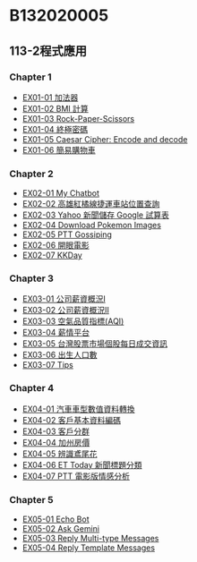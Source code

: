 # B132020005

## 113-2程式應用

### Chapter 1
- [EX01-01 加法器](https://colab.research.google.com/drive/1GXSs8o2qj2qHW2FPhR-nz2m3OOBeaI6W#scrollTo=_Gtmtp6UEH6V)
- [EX01-02 BMI 計算](https://colab.research.google.com/drive/1al-uXfacA4qThvTx99PtxLBRI8okpOGT#scrollTo=AJI_GOotK6G-)
- [EX01-03 Rock-Paper-Scissors](https://colab.research.google.com/drive/1QR7_6Psw3q0KaKoSQPspTdgRuOaS6pQl#scrollTo=Ce6kBmyxRr6M)
- [EX01-04 終極密碼](https://colab.research.google.com/gist/B132020005/2161098a0c450e2db95cc385365d42a8/ex01-04.ipynb)
- [EX01-05 Caesar Cipher: Encode and decode](https://colab.research.google.com/drive/1VvZHcUkqrx5e1JXGRRBo6vb5A1BxC3aX)
- [EX01-06 簡易購物車](https://colab.research.google.com/drive/1ltTyq58Zc-FCcuXFm-0GZblaEuoc2Gph)
### Chapter 2
- [EX02-01 My Chatbot](https://colab.research.google.com/drive/1UDfVetWWxcOP6uQZoznnc5CKsx1hOiSw?ouid=112438958719559160865&usp=classroom_web&authuser=0)
- [EX02-02 高雄紅橘線捷運車站位置查詢](https://colab.research.google.com/drive/1mtw_MpRwSn6aeCvSyjgWUmGxgMpdIPSv)
- [EX02-03 Yahoo 新聞儲存 Google 試算表](https://colab.research.google.com/drive/1W_LiISgp1rFx-LtELuVK9zXOB5iHDmXB#scrollTo=pcXNAXx5CssX)
- [EX02-04 Download Pokemon Images](https://colab.research.google.com/drive/1Ff1dV4Ppry6zHEjrQox9qaV1gLnOAxCe#scrollTo=xLc4BsLDYsF6)
- [EX02-05 PTT Gossiping](https://colab.research.google.com/drive/1N3EsOPd-VTMhwVLpL_36XSy2BAFs9mYC?ouid=112438958719559160865&usp=classroom_web&authuser=0)
- [EX02-06 開眼電影](https://colab.research.google.com/drive/1veCNnyvGbkgkA6Bb3hXwOi-xG3MKckuz?ouid=112438958719559160865&usp=classroom_web&authuser=0)
- [EX02-07 KKDay](https://colab.research.google.com/drive/1rZ1dWS4UtLH9ZLH6HIXXL_V9qwH1sViT?ouid=112438958719559160865&usp=classroom_web&authuser=0)
### Chapter 3
- [EX03-01 公司薪資概況Ⅰ](https://colab.research.google.com/drive/1UC2MLS_1p_BtIDS-wcROPvkldNAZG1eP?ouid=112438958719559160865&usp=classroom_web&authuser=0)
- [EX03-02 公司薪資概況Ⅱ](https://colab.research.google.com/drive/1ZHcXMyNWssl9mbtuEtL48hsMEsqcfcVM?ouid=112438958719559160865&usp=classroom_web&authuser=0)
- [EX03-03 空氣品質指標(AQI)](https://colab.research.google.com/drive/1uwi1RbCuXbO1OfCKuDbkS3bQxBgQ-_88?ouid=112438958719559160865&usp=classroom_web&authuser=0)
- [EX03-04 薪情平台](https://colab.research.google.com/drive/1ZCFK_ECzejn3HV-RQLhW_7so16IDyUvQ?ouid=112438958719559160865&usp=classroom_web&authuser=0)
- [EX03-05 台灣股票市場個股每日成交資訊](https://colab.research.google.com/drive/1XFJbYIo3PGqJuI5TMJOGRrZB6_d1GV_-?ouid=112438958719559160865&usp=classroom_web&authuser=0)
- [EX03-06 出生人口數](https://colab.research.google.com/drive/1aSsCjuC2NTQ3lKFhpOMq6Ek7-fhjWxDT?ouid=112438958719559160865&usp=classroom_web&authuser=0)
- [EX03-07 Tips](https://colab.research.google.com/drive/1WefSjHzLcabZc-OIKHPtDvGYdG2aGkTd?ouid=112438958719559160865&usp=classroom_web&authuser=0)
### Chapter 4
- [EX04-01 汽車車型數值資料轉換](https://colab.research.google.com/drive/1mfqZPTg_0lNDssiwf2damrPsv8iOstmR?ouid=112438958719559160865&usp=classroom_web&authuser=0)
- [EX04-02 客戶基本資料編碼]()
- [EX04-03 客戶分群]()
- [EX04-04 加州房價]()
- [EX04-05 辨識鳶尾花]()
- [EX04-06 ET Today 新聞標題分類]()
- [EX04-07 PTT 電影版情感分析]()
### Chapter 5
- [EX05-01 Echo Bot](https://colab.research.google.com/drive/1SnIkpU63rd7SPxCzjK4tkbCKkKLx14f7?ouid=112438958719559160865&usp=classroom_web&authuser=0)
- [EX05-02 Ask Gemini](https://colab.research.google.com/drive/169P6JiAKX7gJcxqh1fKxyd11z4BOSVKP?ouid=112438958719559160865&usp=classroom_web&authuser=0)
- [EX05-03 Reply Multi-type Messages](https://colab.research.google.com/drive/1_7IjTIz3Pg0aNUJjnCbISIEa4MrxvKSc?ouid=112438958719559160865&usp=classroom_web&authuser=0)
- [EX05-04 Reply Template Messages](https://drive.google.com/open?id=1dpIsUvp5FOkiRfBfszDDTK58NriJ0qqE&usp=classroom_web&authuser=0)

